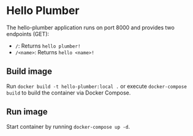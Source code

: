 # Hello Plumber

The hello-plumber application runs on port 8000 and provides two endpoints (GET):
- `/`: Returns `hello plumber!`
- `/<name>`: Returns `hello <name>!`

## Build image
Run `docker build -t hello-plumber:local .` or execute `docker-compose build` to build the container via Docker Compose.

## Run image
Start container by running `docker-compose up -d`.